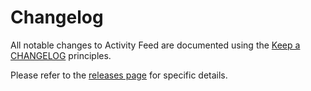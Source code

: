 # Changelog

All notable changes to Activity Feed are documented using the [Keep a CHANGELOG](http://keepachangelog.com/) principles.

Please refer to the [releases page](https://github.com/MontealegreLuis/error-handler-middleware/releases) for specific details.
